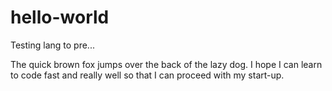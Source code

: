 # hello-world
Testing lang to pre...

The quick brown fox jumps over the back of the lazy dog.
I hope I can learn to code fast and really well so that I can proceed with my start-up.

